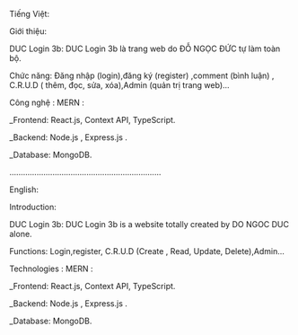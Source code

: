 Tiếng Việt:

Giới thiệu:

DUC Login 3b: DUC Login 3b là trang web do ĐỖ NGỌC ĐỨC tự làm toàn bộ.

Chức năng: Đăng nhập (login),đăng ký (register) ,comment (bình luận) ,
C.R.U.D ( thêm, đọc, sửa, xóa),Admin (quản trị trang web)...

Công nghệ : MERN :

\_Frontend: React.js, Context API, TypeScript.

\_Backend: Node.js , Express.js .

\_Database: MongoDB.

...................................................................

English:

Introduction:

DUC Login 3b: DUC Login 3b is a website totally created by DO NGOC DUC alone.

Functions: Login,register, C.R.U.D (Create , Read, Update, Delete),Admin...

Technologies : MERN :

\_Frontend: React.js, Context API, TypeScript.

\_Backend: Node.js , Express.js .

\_Database: MongoDB.
